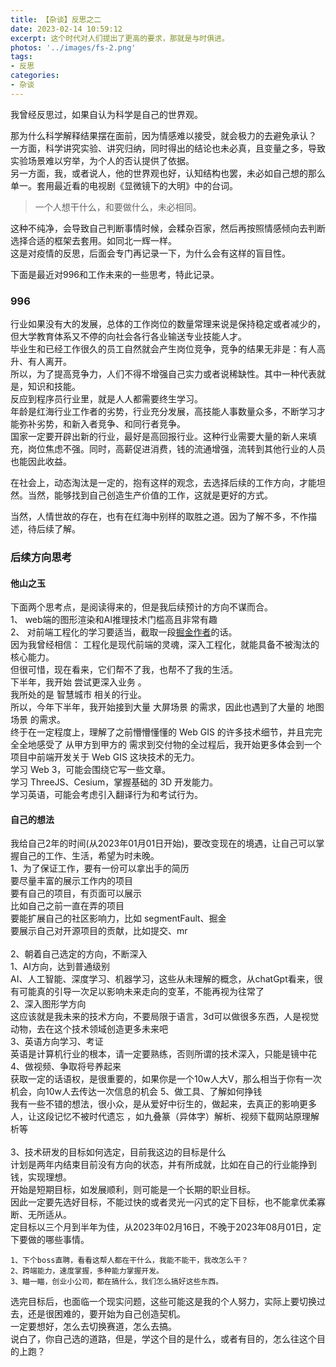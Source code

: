 ```yaml
---
title: 【杂谈】反思之二
date: 2023-02-14 10:59:12
excerpt: 这个时代对人们提出了更高的要求，那就是与时俱进。
photos: '../images/fs-2.png'
tags:
- 反思
categories:
- 杂谈
---
```


我曾经反思过，如果自认为科学是自己的世界观。  
<!--more-->
那为什么科学解释结果摆在面前，因为情感难以接受，就会极力的去避免承认？  
一方面，科学讲究实验、讲究归纳，同时得出的结论也未必真，且变量之多，导致实验场景难以穷举，为个人的否认提供了依据。  
另一方面，我，或者说人，他的世界观也好，认知结构也罢，未必如自己想的那么单一。套用最近看的电视剧《显微镜下的大明》中的台词。  
> 一个人想干什么，和要做什么，未必相同。

这种不纯净，会导致自己判断事情时候，会糅杂百家，然后再按照情感倾向去判断选择合适的框架去套用。如同北一辉一样。  
这是对疫情的反思，后面会专门再记录一下，为什么会有这样的盲目性。  

下面是最近对996和工作未来的一些思考，特此记录。  

### 996
行业如果没有大的发展，总体的工作岗位的数量常理来说是保持稳定或者减少的，但大学教育体系又不停的向社会各行各业输送专业技能人才。  
毕业生和已经工作很久的员工自然就会产生岗位竞争，竞争的结果无非是：有人高升、有人离开。  
所以，为了提高竞争力，人们不得不增强自己实力或者说稀缺性。其中一种代表就是，知识和技能。  
反应到程序员行业里，就是人人都需要终生学习。  
年龄是红海行业工作者的劣势，行业充分发展，高技能人事数量众多，不断学习才能弥补劣势，和新入者竞争、和同行者竞争。  
国家一定要开辟出新的行业，最好是高回报行业。这种行业需要大量的新人来填充，岗位焦虑不强。同时，高薪促进消费，钱的流通增强，流转到其他行业的人员也能因此收益。  

在社会上，动态淘汰是一定的，抱有这样的观念，去选择后续的工作方向，才能坦然。当然，能够找到自己创造生产价值的工作，这就是更好的方式。  

当然，人情世故的存在，也有在红海中别样的取胜之道。因为了解不多，不作描述，待后续了解。    

### 后续方向思考  
#### 他山之玉  
下面两个思考点，是阅读得来的，但是我后续预计的方向不谋而合。  
1、 web端的图形渲染和AI推理技术门槛高且非常有趣  
2、 对前端工程化的学习要适当，截取一段[掘金作者](https://juejin.cn/post/7182006463786090552)的话。  
  因为我曾经相信：
    工程化是现代前端的灵魂，深入工程化，就能具备不被淘汰的核心能力。  
但很可惜，现在看来，它们帮不了我，也帮不了我的生活。  
下半年，我开始 尝试更深入业务 。  
我所处的是 智慧城市 相关的行业。  
所以，今年下半年，我开始接到大量 大屏场景 的需求，因此也遇到了大量的 地图场景 的需求。  
终于在一定程度上，理解了之前懵懵懂懂的 Web GIS 的许多技术细节，并且完完全全地感受了 从甲方到甲方的 需求到交付物的全过程后，我开始更多体会到一个项目中前端开发关于 Web GIS 这块技术的无力。  
学习 Web 3，可能会围绕它写一些文章。  
学习 ThreeJS、Cesium，掌握基础的 3D 开发能力。  
学习英语，可能会考虑引入翻译行为和考试行为。  

#### 自己的想法  
我给自己2年的时间(从2023年01月01日开始)，要改变现在的境遇，让自己可以掌握自己的工作、生活，希望为时未晚。  
1、为了保证工作，要有一份可以拿出手的简历  
  要尽量丰富的展示工作内的项目  
    要有自己的项目，有页面可以展示  
      比如自己之前一直在弄的项目  
    要能扩展自己的社区影响力，比如 segmentFault、掘金  
    要展示自己对开源项目的贡献，比如提交、mr  
<br/>
2、朝着自己选定的方向，不断深入  
    1、AI方向，达到普通级别  
        AI、人工智能、深度学习、机器学习，这些从未理解的概念，从chatGpt看来，很有可能真的引导一次足以影响未来走向的变革，不能再视为往常了  
    2、深入图形学方向  
        这应该就是我未来的技术方向，不要局限于语言，3d可以做很多东西，人是视觉动物，去在这个技术领域创造更多未来吧  
    3、英语方向学习、考证  
        英语是计算机行业的根本，请一定要熟练，否则所谓的技术深入，只能是镜中花
    4、做视频、争取将号养起来  
        获取一定的话语权，是很重要的，如果你是一个10w人大V，那么相当于你有一次机会，向10w人去传达一次信息的机会
    5、做工具、了解如何挣钱  
        我有一些不错的想法，很小众，是从爱好中衍生的，做起来，去真正的影响更多人，让这段记忆不被时代遗忘 ，如九叠篆（异体字）解析、视频下载网站原理解析等    
<br/>
3、技术研发的目标如何选定，目前我这边的目标是什么  
  计划是两年内结束目前没有方向的状态，并有所成就，比如在自己的行业能挣到钱，实现理想。  
  开始是短期目标，如发展顺利，则可能是一个长期的职业目标。  
  因此一定要先选好目标，不能过快的或者灵光一闪式的定下目标，也不能拿优柔寡断、无所适从。  
  定目标以三个月到半年为佳，从2023年02月16日，不晚于2023年08月01日，定下要做的哪些事情。  

	1、下个boss直聘，看看这帮人都在干什么，我能不能干，我改怎么干？    
	2、跨端能力，速度掌握，多种能力掌握开发。  
	3、瞄一瞄，创业小公司，都在搞什么，我们怎么搞好这些东西。  

  选完目标后，也面临一个现实问题，这些可能这是我的个人努力，实际上要切换过去，还是很困难的，要开始为自己创造契机。  
  一定要想好，怎么去切换赛道，怎么去搞。  
	说白了，你自己选的道路，但是，学这个目的是什么，或者有目的，怎么往这个目的上跑？  